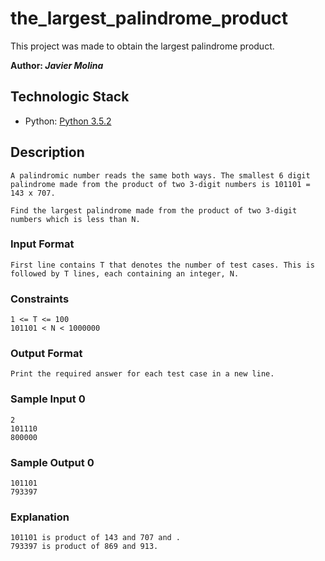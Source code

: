 # the_largest_palindrome_product

This project was made to obtain the largest palindrome product.

**Author: *Javier Molina***

## Technologic Stack

* Python: [Python 3.5.2](https://www.python.org/downloads/release/python-356/)

## Description

```text
A palindromic number reads the same both ways. The smallest 6 digit palindrome made from the product of two 3-digit numbers is 101101 = 143 x 707.

Find the largest palindrome made from the product of two 3-digit numbers which is less than N.
```

### Input Format

```text
First line contains T that denotes the number of test cases. This is followed by T lines, each containing an integer, N.
```

### Constraints

```text
1 <= T <= 100
101101 < N < 1000000
```

### Output Format

```text
Print the required answer for each test case in a new line.
```

### Sample Input 0

```text
2
101110
800000
```

### Sample Output 0

```text
101101
793397
```

### Explanation

```text
101101 is product of 143 and 707 and .
793397 is product of 869 and 913.
```